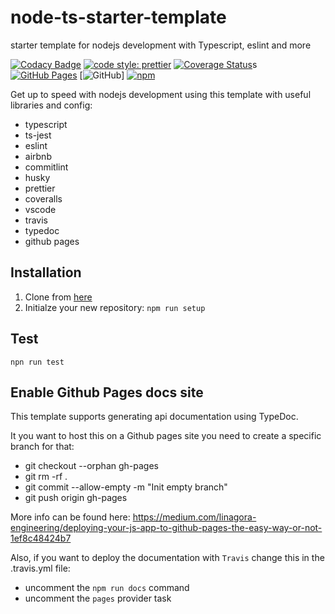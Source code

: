 # node-ts-starter-template

starter template for nodejs development with Typescript, eslint and more

[![Codacy Badge](https://app.codacy.com/project/badge/Grade/4e8a9b56a62c481c82849453963eabdc)](https://www.codacy.com/gh/jaspenlind/node-ts-starter-template/dashboard?utm_source=github.com&utm_medium=referral&utm_content=jaspenlind/node-ts-starter-template&utm_campaign=Badge_Grade)
[![code style: prettier](https://img.shields.io/badge/code_style-prettier-ff69b4.svg?style=flat-square)](https://github.com/prettier/prettier)
[![Coverage Status](https://coveralls.io/repos/jaspenlind/node-ts-starter-template/badge.svg?branch=master)](https://coveralls.io/r/jaspenlind/node-ts-starter-template?branch=master)s
[![GitHub Pages](https://img.shields.io/badge/api-docs-blue)](https://jaspenlind.github.io/node-ts-starter-template/)
[![GitHub](https://img.shields.io/github/license/jaspenlind/node-ts-starter-template)]
[![npm](https://img.shields.io/npm/v/node-ts-starter-template)](https://www.npmjs.com/package/node-ts-starter-template)

Get up to speed with nodejs development using this template with useful libraries and config:

-  typescript
-  ts-jest
-  eslint
-  airbnb
-  commitlint
-  husky
-  prettier
-  coveralls
-  vscode
-  travis
-  typedoc
-  github pages

## Installation

1. Clone from [here](https://github.com/jaspenlind/node-ts-starter-template/generate)
2. Initialze your new repository: `npm run setup`

## Test

```shell
npn run test
```

## Enable Github Pages docs site

This template supports generating api documentation using TypeDoc.

It you want to host this on a Github pages site you need to create a specific branch for that:

-  git checkout --orphan gh-pages
-  git rm -rf .
-  git commit --allow-empty -m "Init empty branch"
-  git push origin gh-pages

More info can be found here: <https://medium.com/linagora-engineering/deploying-your-js-app-to-github-pages-the-easy-way-or-not-1ef8c48424b7>

Also, if you want to deploy the documentation with `Travis` change this in the .travis.yml file:

-  uncomment the `npm run docs` command
-  uncomment the `pages` provider task
